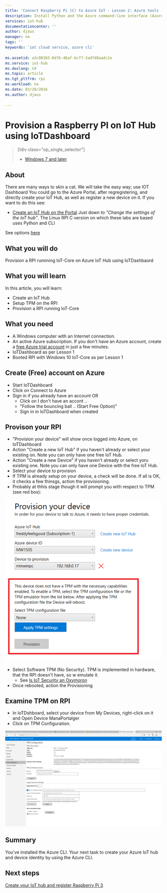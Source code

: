 ```yaml
---
title: 'Connect Raspberry Pi (C) to Azure IoT - Lesson 2: Azure tools (Windows) | Microsoft Docs'
description: Install Python and the Azure command-line interface (Azure CLI) on Windows 7 and later versions.
services: iot-hub
documentationcenter: ''
author: djaus
manager: na
tags: ''
keywords: 'iot cloud service, azure cli'

ms.assetid: a3c083b5-0d76-46af-bc77-2ad7d8aadc1e
ms.service: iot-hub
ms.devlang: C#
ms.topic: article
ms.tgt_pltfrm: rpi
ms.workload: na
ms.date: 03/28/2016
ms.author: djaus

---
```

# Provision a Raspberry PI on IoT Hub using IoTDashboard
> [!div class="op_single_selector"]
> * [Windows 7 and later](iot-hub-raspberry-pi-kit-win-10-iot-core-cs-lesson2-get-azure-tools-win32.md)

## About
There are many ways to skin a cat. We will take the easy way; use IOT Dashboard
You could go to the Azure Portal, after regregistering, and directly create your IoT Hub, as well as register a new device on it. If you want to do this see:
* [Create an IoT Hub on the Portal](https://docs.microsoft.com/en-us/azure/iot-hub/iot-hub-create-through-portal) Just down to *"Change the settings of the IoT hub"*. The Linux RPI C version on which these labs are based uses Python and CLI

See options [here](http://pumpingco.de/different-ways-to-register-devices-to-the-azure-iot-hub/)


## What you will do
Provision a RPI runnning IoT-Core on Azure IoT Hub using IoTDashbaord

## What you will learn
In this article, you will learn:
* Create an IoT Hub
* Setup TPM on the RPI
* Provision a RPI running IoT-Core

## What you need
* A Windows computer with an Internet connection.
* An active Azure subscription. If you don't have an Azure account, create a [free Azure trial account](http://azure.microsoft.com/pricing/free-trial/) in just a few minutes.
* IoTDashboard as per Lesson 1
* Booted RPI with Windows 10 IoT-Core as per Lesson 1

## Create (Free) account on Azure
* Start IoTDashboard
* Click on Connect to Azure
* Sign in if you already have an account OR
    * Click on I don't have an accont ..
    * "Follow the bouncing ball .. (Start Free Option)"
    * Sign in in IoTDashboard when created

## Provison your RPI
* "Provision your device" will show once logged into Azure, on IoTDashboard
* Action "Create a new IoT Hub" if you haven't already or select your existing on.  Note you can only have one free IoT Hub.
* Action "Create a new Device" if you haven't already or select yoru existing one. Note you can only have one Device with the free IoT Hub.
* Select your device to provision
* If TPM is already setup on your device, a check will be done. If all is OK, it checks a few thinsgs, action the provisioning.
* Probably at thhis stage though  it will prompt you with respect to TPM (see red box):

![IoTDashboard TPM](media/IoTDashboard/tpm.png)

* Select Software TPM (No Security). TPM is implemented in hardware, that the RPI doesn't have, so w emulate it.
    * See [Is IoT Security an Oxymoron](http://embedded101.com/Blogs/David-Jones/entryid/780/is-iot-security-an-oxymoron)
*  Once rebooted, action the Provisioning

## Examine TPM on RPI
* In IoTDshboard, select your device from My Devices, right-click on it and Open Device ManaPortalger
* Click on TPM Configuration.


![Device Portal TPM](media/IoTDashboard/tpm-device-portal.png)


## Summary
You've installed the Azure CLI. Your next task to create your Azure IoT hub and device identity by using the Azure CLI.

## Next steps
[Create your IoT hub and register Raspberry Pi 3](iot-hub-raspberry-pi-kit-win-10-iot-core-cs-lesson2-prepare-azure-iot-hub.md)

